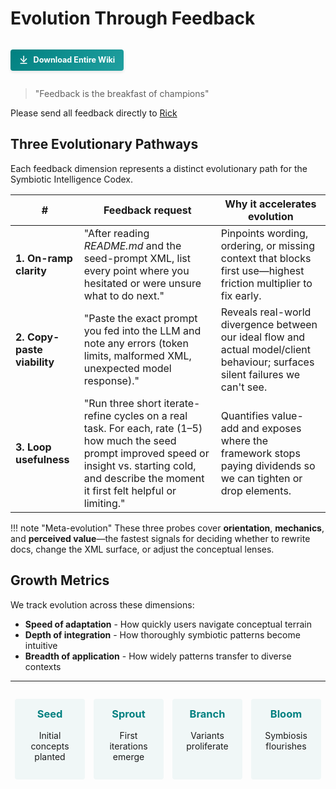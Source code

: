 # Evolution Through Feedback

<a href="assets/site.txt" download class="download-button">
  <span class="download-icon">⤓</span>
  <span class="download-text">Download Entire Wiki</span>
</a>

<style>
.download-button {
  display: inline-flex;
  align-items: center;
  background: linear-gradient(135deg, teal, #20a0a0);
  color: white;
  text-decoration: none;
  padding: 0.5em 1em;
  border-radius: 4px;
  margin: 1em 0;
  font-weight: 500;
  box-shadow: 0 2px 5px rgba(0,0,0,0.1);
  transition: all 0.3s ease;
}
.download-button:hover {
  transform: translateY(-2px);
  box-shadow: 0 4px 8px rgba(0,0,0,0.15);
  background: linear-gradient(135deg, #20a0a0, purple);
  color: white;
}
.download-icon {
  font-size: 1.2em;
  margin-right: 0.5em;
}
.download-text {
  font-size: 0.9em;
  font-weight: bold;
  color: white;
}
</style>

> "Feedback is the breakfast of champions"

Please send all feedback directly to [Rick](mailto:rick@oceanheart.ai)

## Three Evolutionary Pathways

Each feedback dimension represents a distinct evolutionary path for the Symbiotic Intelligence Codex.

| #                          | Feedback request                                                                                                                                                                                              | Why it accelerates evolution                                                                                                   |
| -------------------------- | ------------------------------------------------------------------------------------------------------------------------------------------------------------------------------------------------------------- | ------------------------------------------------------------------------------------------------------------------------------ |
| **1. On-ramp clarity**      | "After reading *README.md* and the seed-prompt XML, list every point where you hesitated or were unsure what to do next."                                                                                     | Pinpoints wording, ordering, or missing context that blocks first use—highest friction multiplier to fix early.                |
| **2. Copy-paste viability** | "Paste the exact prompt you fed into the LLM and note any errors (token limits, malformed XML, unexpected model response)."                                                                                   | Reveals real-world divergence between our ideal flow and actual model/client behaviour; surfaces silent failures we can't see. |
| **3. Loop usefulness**      | "Run three short iterate-refine cycles on a real task. For each, rate (1–5) how much the seed prompt improved speed or insight vs. starting cold, and describe the moment it first felt helpful or limiting." | Quantifies value-add and exposes where the framework stops paying dividends so we can tighten or drop elements.                |

!!! note "Meta-evolution"
    These three probes cover **orientation**, **mechanics**, and **perceived value**—the fastest signals for deciding whether to rewrite docs, change the XML surface, or adjust the conceptual lenses.

## Growth Metrics

We track evolution across these dimensions:

- **Speed of adaptation** - How quickly users navigate conceptual terrain
- **Depth of integration** - How thoroughly symbiotic patterns become intuitive
- **Breadth of application** - How widely patterns transfer to diverse contexts

---

<div class="evolution-stages">
<div class="stage">
    <h3>Seed</h3>
    <p>Initial concepts planted</p>
</div>
<div class="stage">
    <h3>Sprout</h3>
    <p>First iterations emerge</p>
</div>
<div class="stage">
    <h3>Branch</h3>
    <p>Variants proliferate</p>
</div>
<div class="stage">
    <h3>Bloom</h3>
    <p>Symbiosis flourishes</p>
</div>
</div>

<style>
.evolution-stages {
    display: flex;
    justify-content: space-between;
    margin: 2em 0;
    text-align: center;
}
.stage {
    flex: 1;
    padding: 1em;
    margin: 0 0.5em;
    background: rgba(0,128,128,0.05);
    border-radius: 4px;
    transition: all 0.3s ease;
}
.stage:hover {
    transform: translateY(-5px);
    box-shadow: 0 5px 15px rgba(0,0,0,0.1);
    background: rgba(0,128,128,0.1);
}
.stage h3 {
    color: teal;
    margin-top: 0;
}
</style>
